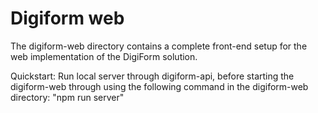 # Digiform web

The digiform-web directory contains a complete front-end setup for the web implementation of the DigiForm solution. 

Quickstart:
Run local server through digiform-api, before starting the digiform-web through using the following command in the digiform-web directory: "npm run server"
